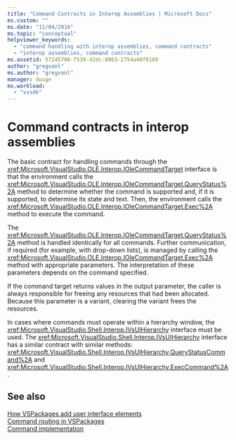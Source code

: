```yaml
---
title: "Command Contracts in Interop Assemblies | Microsoft Docs"
ms.custom: ""
ms.date: "11/04/2016"
ms.topic: "conceptual"
helpviewer_keywords: 
  - "command handling with interop assemblies, command contracts"
  - "interop assemblies, command contracts"
ms.assetid: 57245708-f539-42dc-8963-2754a48f0189
author: "gregvanl"
ms.author: "gregvanl"
manager: douge
ms.workload: 
  - "vssdk"
---
```

# Command contracts in interop assemblies
The basic contract for handling commands through the <xref:Microsoft.VisualStudio.OLE.Interop.IOleCommandTarget> interface is that the environment calls the <xref:Microsoft.VisualStudio.OLE.Interop.IOleCommandTarget.QueryStatus%2A> method to determine whether the command is supported and, if it is supported, to determine its state and text. Then, the environment calls the <xref:Microsoft.VisualStudio.OLE.Interop.IOleCommandTarget.Exec%2A> method to execute the command.  
  
 The <xref:Microsoft.VisualStudio.OLE.Interop.IOleCommandTarget.QueryStatus%2A> method is handled identically for all commands. Further communication, if required (for example, with drop-down lists), is managed by calling the <xref:Microsoft.VisualStudio.OLE.Interop.IOleCommandTarget.Exec%2A> method with appropriate parameters. The interpretation of these parameters depends on the command specified.  
  
 If the command target returns values in the output parameter, the caller is always responsible for freeing any resources that had been allocated. Because this parameter is a variant, clearing the variant frees the resources.  
  
 In cases where commands must operate within a hierarchy window, the <xref:Microsoft.VisualStudio.Shell.Interop.IVsUIHierarchy> interface must be used. The <xref:Microsoft.VisualStudio.Shell.Interop.IVsUIHierarchy> interface has a similar contract with similar methods: <xref:Microsoft.VisualStudio.Shell.Interop.IVsUIHierarchy.QueryStatusCommand%2A> and <xref:Microsoft.VisualStudio.Shell.Interop.IVsUIHierarchy.ExecCommand%2A>.  
  
## See also  
 [How VSPackages add user interface elements](../../extensibility/internals/how-vspackages-add-user-interface-elements.md)   
 [Command routing in VSPackages](../../extensibility/internals/command-routing-in-vspackages.md)   
 [Command implementation](../../extensibility/internals/command-implementation.md)